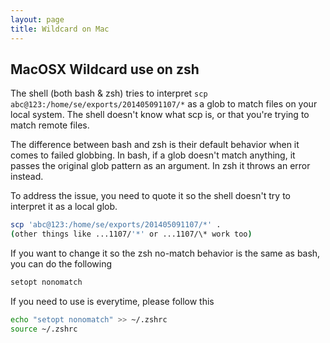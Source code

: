 ```yaml
---
layout: page
title: Wildcard on Mac
---
```

## MacOSX Wildcard use on zsh
The shell (both bash & zsh) tries to interpret `scp abc@123:/home/se/exports/201405091107/*` as a glob to match files on your local system. The shell doesn't know what scp is, or that you're trying to match remote files.

The difference between bash and zsh is their default behavior when it comes to failed globbing. In bash, if a glob doesn't match anything, it passes the original glob pattern as an argument. In zsh it throws an error instead.

To address the issue, you need to quote it so the shell doesn't try to interpret it as a local glob.
```bash
scp 'abc@123:/home/se/exports/201405091107/*' .
(other things like ...1107/'*' or ...1107/\* work too)
```

If you want to change it so the zsh no-match behavior is the same as bash, you can do the following
```bash
setopt nonomatch
```

If you need to use is everytime, please follow this
```bash
echo "setopt nonomatch" >> ~/.zshrc
source ~/.zshrc
```

